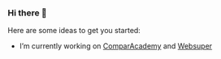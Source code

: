 ### Hi there 👋

Here are some ideas to get you started:

- I’m currently working on <a href="[compar.az](https://compar.az)">ComparAcademy</a> and <a href="compar.az">Websuper</a>
